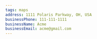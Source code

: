 ```yaml
---
tags: maps 
address: 1111 Polaris Parkway, OH, USA
businessPhone: 111-111-1111
businessName: Acme
businessEmail: acme@gmail.com
---
```

